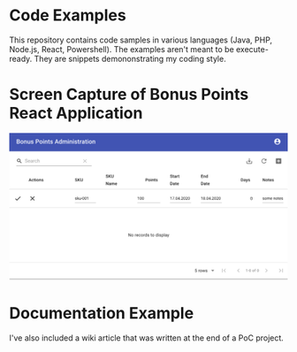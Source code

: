 # Code Examples
This repository contains code samples in various languages (Java, PHP, Node.js, React, Powershell). The examples aren't meant to be execute-ready. They are snippets demononstrating my coding style.

# Screen Capture of Bonus Points React Application
![Bonus Points React App](bonusPointsClient.png)

# Documentation Example
I've also included a wiki article that was written at the end of a PoC project.

